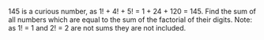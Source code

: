    145 is a curious number, as 1! + 4! + 5! = 1 + 24 + 120 = 145. Find the sum of all numbers which are equal to the sum of the factorial of their digits. Note: as 1! = 1 and 2! = 2 are not sums they are not included.   
